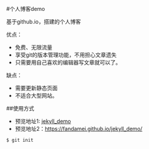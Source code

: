 #个人博客demo

基于github.io，搭建的个人博客

优点：

* 免费、无限流量
* 享受git的版本管理功能，不用担心文章遗失
* 只需要用自己喜欢的编辑器写文章就可以了。

缺点：

* 需要更新静态页面
* 不适合大型网站。

##使用方式

* 预览地址1: [jekyll_demo](https://fandamei.github.io/jekyll_demo/)
* 预览地址2：https://fandamei.github.io/jekyll_demo/
```
$ git init
```
